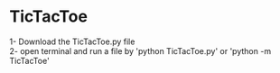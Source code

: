 # TicTacToe
1- Download the TicTacToe.py file  <br />
2- open terminal and run a file by 'python TicTacToe.py' or 'python -m TicTacToe'
